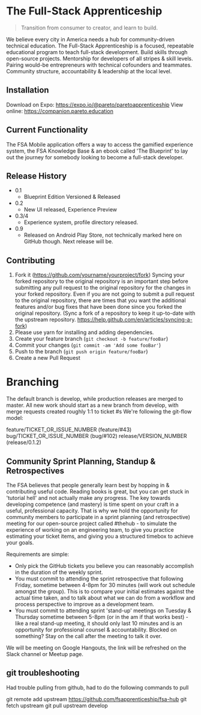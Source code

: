 # The Full-Stack Apprenticeship
> Transition from consumer to creator, and learn to build.

We believe every city in America needs a hub for community-driven technical education. The Full-Stack Apprenticeship is a focused, repeatable educational program to teach full-stack development. Build skills through open-source projects. Mentorship for developers of all stripes & skill levels. Pairing would-be entrepreneurs with technical cofounders and teammates. Community structure, accountability & leadership at the local level. 

## Installation

Download on Expo: https://expo.io/@pareto/paretoapprenticeship
View online: https://companion.pareto.education

## Current Functionality

The FSA Mobile application offers a way to access the gamified experience system, the FSA Knowledge Base & an ebook called 'The Blueprint' to lay out the journey for somebody looking to become a full-stack developer.

## Release History
* 0.1
    * Blueprint Edition Versioned & Released
* 0.2
    * New UI released, Experience Preview
* 0.3/4
    * Experience system, profile directory released.
* 0.9
    * Released on Android Play Store, not technically marked here on GitHub though. Next release will be.

## Contributing

1. Fork it (<https://github.com/yourname/yourproject/fork>)
Syncing your forked repository to the original repository is an important step before submitting any pull request to the original repository for the changes in your forked repository. Even if you are not going to submit a pull request to the original repository, there are times that you want the additional features and/or bug fixes that have been done since you forked the original repository. (Sync a fork of a repository to keep it up-to-date with the upstream repository. https://help.github.com/en/articles/syncing-a-fork)
2. Please use yarn for installing and adding dependencies.
3. Create your feature branch (`git checkout -b feature/fooBar`)
4. Commit your changes (`git commit -am 'Add some fooBar'`)
5. Push to the branch (`git push origin feature/fooBar`)
6. Create a new Pull Request

# Branching
The default branch is develop, while production releases are merged to master.
All new work should start as a new branch from develop, with merge requests created roughly 1:1 to ticket #s
We're following the git-flow model:

feature/TICKET_OR_ISSUE_NUMBER (feature/#43)
bug/TICKET_OR_ISSUE_NUMBER (bug/#102)
release/VERSION_NUMBER (release/0.1.2)

## Community Sprint Planning, Standup & Retrospectives

The FSA believes that people generally learn best by hopping in & contributing useful code. Reading books is great, but you can get stuck in 'tutorial hell' and not actually make any progress. The key towards developing competence (and mastery) is time spent on your craft in a useful, professional capacity. That is why we hold the opportunity for community members to participate in a sprint planning (and retrospective) meeting for our open-source project called #thehub - to simulate the experience of working on an engineering team, to give you practice estimating your ticket items, and giving you a structured timebox to achieve your goals.

Requirements are simple:
- Only pick the GitHub tickets you believe you can reasonably accomplish in the duration of the weekly sprint.
- You must commit to attending the sprint retrospective that following Friday, sometime between 4-8pm for 30 minutes (will work out schedule amongst the group). This is to compare your initial estimates against the actual time taken, and to talk about what we can do from a workflow and process perspective to improve as a development team.
- You must commit to attending sprint 'stand-up' meetings on Tuesday & Thursday sometime between 5-8pm (or in the am if that works best) - like a real stand-up meeting, it should only last 10 minutes and is an opportunity for professional counsel & accountability. Blocked on something? Stay on the call after the meeting to talk it over.

We will be meeting on Google Hangouts, the link will be refreshed on the Slack channel or Meetup page.

## git troubleshooting
Had trouble pulling from github, had to do the following commands to pull

git remote add upstream https://github.com/fsapprenticeship/fsa-hub
git fetch upstream
git pull upstream develop
